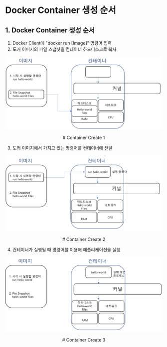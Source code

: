 # **Docker Container 생성 순서**

## **1. Docker Container 생성 순서**
1. Docker Client에 "docker run [Image]" 명령어 입력
2. 도커 이미지의 파일 스냅샷을 컨테이너 하드디스크로 복사

<p align = "center">
    <img src="Pictures\Container create_1.jpg">
    </p>
    <p align = "center"> # Container Create 1</p>

3. 도커 이미지에서 가지고 있는 명령어를 컨테이너에 전달

<p align = "center">
    <img src="Pictures\Container create_2.jpg">
    </p>
    <p align = "center"> # Container Create 2</p>

4. 컨테이너가 실행될 때 명령어를 이용해 애플리케이션을 실행

<p align = "center">
    <img src="Pictures\Container create_3.jpg">
    </p>
    <p align = "center"> # Container Create 3</p>
